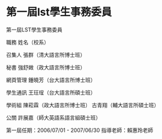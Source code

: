 # 第一屆lst學生事務委員

第一屆LST學生事務委員

職務
姓名（校系）

召集人
張群（清大語言所博士班）

秘書
強舒媺（政大語言所博士班）

網頁管理
鍾曉芳（台大語言所博士班）

學生通訊
王玨珵（台大語言所碩士班）

學術組
陳菘霖（政大語言所博士班）
古青翔（輔大語言所碩士班）

公關
許展嘉（師大英語系語言組碩士班）

第一屆任期：2006/07/01 - 2007/06/30
指導老師：賴惠玲老師